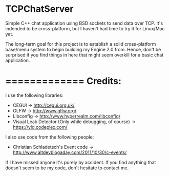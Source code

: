 TCPChatServer
=============

Simple C++ chat application using BSD sockets to send data over TCP. It's indended to be cross-platform, but I haven't had time to try it for Linux/Mac yet. 

The long-term goal for this project is to establish a solid cross-platform base/menu system to begin building my Engine 2.0 from. Hence, don't be surprised if you find things in here that might seem overkill for a basic chat application.

=============
Credits:
=============

I use the following libraries:
* CEGUI     -> http://cegui.org.uk/
* GLFW      -> http://www.glfw.org/
* Libconfig -> http://www.hyperrealm.com/libconfig/
* Visual Leak Detector (Only while debugging, of course) -> https://vld.codeplex.com/

I also use code from the following people:
* Christian Schladetsch's Event code -> http://www.altdevblogaday.com/2011/10/30/c-events/

If I have missed anyone it's purely by accident. If you find anything that doesn't seem to be my code, don't hesitate to contact me.
